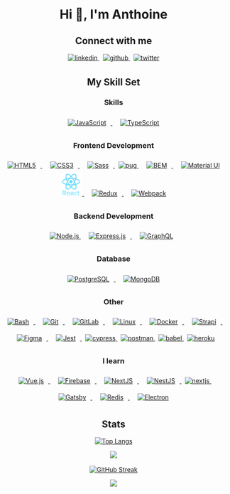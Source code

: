 <h1 align="center">Hi 👋, I'm Anthoine</h1>

<h2 align="center">Connect with me</h2>

<div align="center">
  <a href="https://linkedin.com/in/anthoine-saint-germain" target="_blank">
    <img src=https://img.shields.io/badge/linkedin-%231E77B5.svg?&style=for-the-badge&logo=linkedin&logoColor=white alt=linkedin style="margin-bottom: 5px;" />
  </a>
  &nbsp;
  <a href="https://github.com/AnthoineSG" target="_blank">
    <img src=https://img.shields.io/badge/github-%2324292e.svg?&style=for-the-badge&logo=github&logoColor=white alt=github style="margin-bottom: 5px;" />
  </a>
  &nbsp;
  <a href="https://twitter.com/Sekito_93" target="_blank">
    <img src=https://img.shields.io/badge/twitter-%2300acee.svg?&style=for-the-badge&logo=twitter&logoColor=white alt=twitter style="margin-bottom: 5px;" />
  </a>
</div>

<h2 align="center">My Skill Set</h2>

<h3 align="center">Skills</h3>
<div align="center">
  <a href="https://www.javascript.com/" target="_blank">
    <img style="margin: 10px" src="https://profilinator.rishav.dev/skills-assets/javascript-original.svg" alt="JavaScript" height="50" />
  </a>
  &nbsp;
  <a href="https://www.typescriptlang.org/" target="_blank">
    <img style="margin: 10px" src="https://profilinator.rishav.dev/skills-assets/typescript-original.svg" alt="TypeScript" height="50" />
  </a>
</div>

<h3 align="center">Frontend Development</h3>
<div align="center">  
  <a href="https://en.wikipedia.org/wiki/HTML5" target="_blank">
    <img style="margin: 10px" src="https://profilinator.rishav.dev/skills-assets/html5-original-wordmark.svg" alt="HTML5" height="50" />
  </a>
  &nbsp;
  <a href="https://www.w3schools.com/css/" target="_blank">
    <img style="margin: 10px" src="https://profilinator.rishav.dev/skills-assets/css3-original-wordmark.svg" alt="CSS3" height="50" />
  </a>
  &nbsp;
  <a href="https://sass-lang.com/" target="_blank">
    <img style="margin: 10px" src="https://profilinator.rishav.dev/skills-assets/sass-original.svg" alt="Sass" height="50" />
  </a>
  &nbsp;
  <a href="https://pugjs.org" target="_blank" rel="noreferrer">
    <img src="https://cdn.worldvectorlogo.com/logos/pug.svg" alt="pug" height="50"/>
  </a>
  &nbsp;
  <a href="http://getbem.com/" target="_blank">
    <img style="margin: 10px" src="https://profilinator.rishav.dev/skills-assets/bem.svg" alt="BEM" height="50" />
  </a>
  &nbsp;
  <a href="https://mui.com/" target="_blank">
    <img style="margin: 10px" src="https://profilinator.rishav.dev/skills-assets/mui.png" alt="Material UI" height="50" />
  </a>
  &nbsp;
  <a href="https://reactjs.org/" target="_blank" rel="noreferrer">
    <img src="https://raw.githubusercontent.com/devicons/devicon/master/icons/react/react-original-wordmark.svg" alt="react" height="50"/>
  </a>
  &nbsp;
  <a href="https://redux.js.org/" target="_blank">
    <img style="margin: 10px" src="https://profilinator.rishav.dev/skills-assets/redux-original.svg" alt="Redux" height="50" />
  </a>
  &nbsp;
  <a href="https://webpack.js.org/" target="_blank">
    <img style="margin: 10px" src="https://profilinator.rishav.dev/skills-assets/webpack-original.svg" alt="Webpack" height="50" />
  </a>
</div>

<h3 align="center">Backend Development</h3>
<div align="center">
  <a href="https://nodejs.org/" target="_blank">
    <img style="margin: 0px" src="https://profilinator.rishav.dev/skills-assets/nodejs-original-wordmark.svg" alt="Node.js" height="70" />
  </a>
  &nbsp;
  <a href="https://expressjs.com/" target="_blank">
    <img style="margin: 10px" src="https://profilinator.rishav.dev/skills-assets/express-original-wordmark.svg" alt="Express.js" height="50" />
  </a>
  &nbsp;
  <a href="https://graphql.org/" target="_blank">
    <img style="margin: 10px" src="https://profilinator.rishav.dev/skills-assets/graphql.png" alt="GraphQL" height="50" />
  </a>
</div>

<h3 align="center">Database</h3>
<div align="center">  
  <a href="https://www.postgresql.org/" target="_blank">
    <img style="margin: 10px" src="https://profilinator.rishav.dev/skills-assets/postgresql-original-wordmark.svg" alt="PostgreSQL" height="50" />
  </a>
  &nbsp;
  <a href="https://www.mongodb.com/" target="_blank">
    <img style="margin: 10px" src="https://profilinator.rishav.dev/skills-assets/mongodb-original-wordmark.svg" alt="MongoDB" height="50" />
  </a>
</div>

<h3 align="center">Other</h3>
<div align="center">  
  <a href="https://www.gnu.org/software/bash/" target="_blank">
    <img style="margin: 10px" src="https://profilinator.rishav.dev/skills-assets/gnu_bash-icon.svg" alt="Bash" height="50" />
  </a>
  &nbsp;
  <a href="https://github.com/" target="_blank">
    <img style="margin: 10px" src="https://profilinator.rishav.dev/skills-assets/git-scm-icon.svg" alt="Git" height="50" />
  </a>
  &nbsp;
  <a href="https://about.gitlab.com/" target="_blank">
    <img style="margin: 10px" src="https://profilinator.rishav.dev/skills-assets/gitlab.svg" alt="GitLab" height="50" />
  </a>
  &nbsp;
  <a href="https://www.linux.org/" target="_blank">
    <img style="margin: 10px" src="https://profilinator.rishav.dev/skills-assets/linux-original.svg" alt="Linux" height="50" />
  </a>
  &nbsp;
  <a href="https://www.docker.com/" target="_blank">
    <img style="margin: 10px" src="https://profilinator.rishav.dev/skills-assets/docker-original-wordmark.svg" alt="Docker" height="50" />
  </a>
  &nbsp;
  <a href="https://www.strapi.io/" target="_blank">
    <img style="margin: 10px" src="https://profilinator.rishav.dev/skills-assets/strapi.svg" alt="Strapi" height="50" />
  </a>
  &nbsp;
  <a href="https://www.figma.com/" target="_blank">
    <img style="margin: 10px" src="https://profilinator.rishav.dev/skills-assets/figma-icon.svg" alt="Figma" height="50" />
  </a>
  &nbsp;
  <a href="https://www.jestjs.io/" target="_blank">
    <img style="margin: 10px" src="https://profilinator.rishav.dev/skills-assets/jest.svg" alt="Jest" height="50" />
  </a>
  &nbsp;
  <a href="https://www.cypress.io" target="_blank" rel="noreferrer">
    <img src="https://raw.githubusercontent.com/simple-icons/simple-icons/6e46ec1fc23b60c8fd0d2f2ff46db82e16dbd75f/icons/cypress.svg" alt="cypress" height="50"/>
  </a>
  &nbsp;
  <a href="https://postman.com" target="_blank" rel="noreferrer">
    <img src="https://www.vectorlogo.zone/logos/getpostman/getpostman-icon.svg" alt="postman" height="50"/>
  </a>
  &nbsp;
  <a href="https://babeljs.io/" target="_blank" rel="noreferrer">
    <img src="https://www.vectorlogo.zone/logos/babeljs/babeljs-icon.svg" alt="babel" height="50"/>
  </a>
  &nbsp;
  <a href="https://heroku.com" target="_blank" rel="noreferrer">
    <img src="https://www.vectorlogo.zone/logos/heroku/heroku-icon.svg" alt="heroku" height="50"/>
  </a>
</div>

<h3 align="center">I learn</h3>
<div align="center">
  <a href="https://vuejs.org/" target="_blank">
    <img style="margin: 10px" src="https://profilinator.rishav.dev/skills-assets/vuejs-original-wordmark.svg" alt="Vue.js" height="50" />
  </a>
  &nbsp;
  <a href="https://firebase.google.com/" target="_blank">
    <img style="margin: 10px" src="https://profilinator.rishav.dev/skills-assets/firebase.png" alt="Firebase" height="50" />
  </a>
  &nbsp;
  <a href="https://nextjs.org/" target="_blank">
    <img style="margin: 10px" src="https://profilinator.rishav.dev/skills-assets/nextjs.png" alt="NextJS" height="50" />
  </a>
  &nbsp;
  <a href="https://nestjs.com/" target="_blank">
    <img style="margin: 10px" src="https://profilinator.rishav.dev/skills-assets/nestjs.svg" alt="NestJS" height="50" />
  </a>
  &nbsp;
  <a href="https://nextjs.org/" target="_blank" rel="noreferrer">
    <img src="https://cdn.worldvectorlogo.com/logos/nextjs-2.svg" alt="nextjs" height="50"/>
  </a>
  &nbsp;
  <a href="https://www.gatsbyjs.com/" target="_blank">
    <img style="margin: 10px" src="https://profilinator.rishav.dev/skills-assets/gatsby.png" alt="Gatsby" height="50" />
  </a>
  &nbsp;
  <a href="https://redis.io/" target="_blank">
    <img style="margin: 10px" src="https://profilinator.rishav.dev/skills-assets/redis-original-wordmark.svg" alt="Redis" height="50" />
  </a>
  &nbsp;
  <a href="https://www.electronjs.org/" target="_blank">
    <img style="margin: 10px" src="https://profilinator.rishav.dev/skills-assets/electron-original.svg" alt="Electron" height="50" />
  </a>
</div>

<h2 align="center">Stats</h2>
<div align="center">

[![Top Langs](https://github-readme-stats.vercel.app/api/top-langs/?username=AnthoineSG&layout=compact&theme=dark&text_color=fed96b&border_color=fed96b&bg_color=273136&hide_title=true&langs_count=10&)](https://github.com/anuraghazra/github-readme-stats)

  <!-- <img width="700"
    src="https://cr-ss-service.azurewebsites.net/api/ScreenShot?widget=summary&username=AnthoineSG&badges=3&show-avatar=false&style=--header-bg-color:%23000;--border-radius:10px"
  /> -->

<img width="700"
    src="https://cr-skills-chart-widget.azurewebsites.net/api/api?username=AnthoineSG&skills=JavaScript,TypeScript,CSS,HTML,PLpgSQL,EJS,Pug,SCSS,Shell,Vue,SAS,Python,PLSQL,JSON,SQL,JSon,ReactJS,NodeJS,Sequelize&bg=#273136&show-other-skills=true"
  />

[![GitHub Streak](https://streak-stats.demolab.com/?user=AnthoineSG&theme=dark&background=273136&ring=ffbf0059&fire=fed96b&sideNums=fed96b&currStreakLabel=fed96b&border=fed96b&stroke=ffbf0059)](https://git.io/streak-stats)

</div>

<div align="center">
  <img src="https://capsule-render.vercel.app/api?type=waving&color=gradient&height=70&section=footer&width=100"/>
</div>
